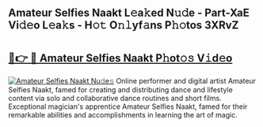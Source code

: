 ## Amateur Selfies Naakt L𝚎a𝚔ed N𝚞𝚍e - Part-XaE Vi𝚍𝚎o L𝚎a𝚔s - H𝚘𝚝 O𝚗𝚕yf𝚊ns P𝚑𝚘tos 3XRvZ

# <h2><a href="http://kf3ho00.oniu.top/?m=Amateur+Selfies+Naakt">🔗👉 🔴 Amateur Selfies Naakt P𝚑ot𝚘𝚜 V𝚒d𝚎o</a></h2>

[![Amateur Selfies Naakt Nu𝚍e𝚜](https://i.imgur.com/0qMVB7G.gif)](http://kf3ho00.oniu.top/?m=Amateur+Selfies+Naakt)
Online performer and digital artist Amateur Selfies Naakt, famed for creating and distributing dance and lifestyle content via solo and collaborative dance routines and short films. Exceptional magician's apprentice Amateur Selfies Naakt, famed for their remarkable abilities and accomplishments in learning the art of magic.  
